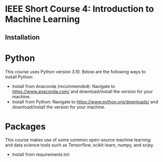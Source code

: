 # IEEE Short Course 4: Introduction to Machine Learning

## Installation

# Python
This course uses Python version 3.10. Below are the following ways to install Python:
- Install from Anaconda (recommended): Navigate to https://www.anaconda.com/ and download/install the version for your machine.
- Install from Python: Navigate to https://www.python.org/downloads/ and download/install the version for your machine.

# Packages
This course makes use of some common open-source machine learning and data science tools such as Tensorflow, scikit-learn, numpy, and scipy.
- Install from requirements.txt: 
